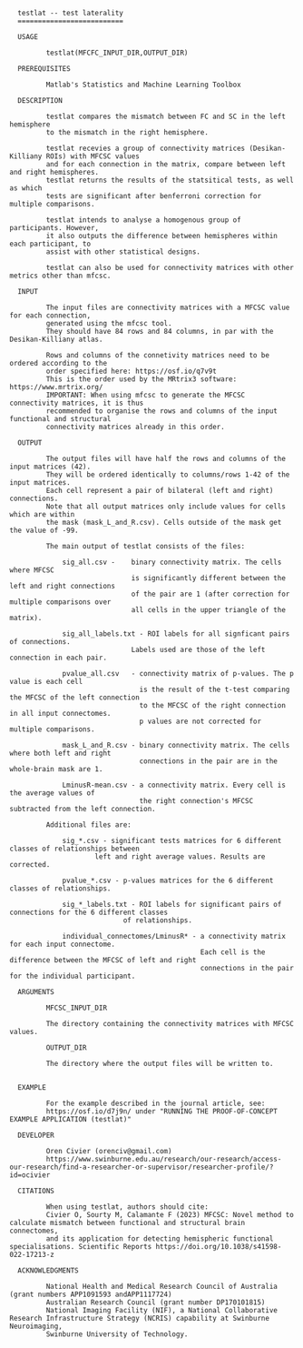 
      testlat -- test laterality
      ==========================

      USAGE

             testlat(MFCFC_INPUT_DIR,OUTPUT_DIR)

      PREREQUISITES

             Matlab's Statistics and Machine Learning Toolbox

      DESCRIPTION

             testlat compares the mismatch between FC and SC in the left hemisphere
             to the mismatch in the right hemisphere.

             testlat recevies a group of connectivity matrices (Desikan-Killiany ROIs) with MFCSC values
             and for each connection in the matrix, compare between left and right hemispheres.
             testlat returns the results of the statsitical tests, as well as which
             tests are significant after benferroni correction for multiple comparisons.

             testlat intends to analyse a homogenous group of participants. However,
             it also outputs the difference between hemispheres within each participant, to 
             assist with other statistical designs.

             testlat can also be used for connectivity matrices with other metrics other than mfcsc.
             
      INPUT

             The input files are connectivity matrices with a MFCSC value for each connection, 
             generated using the mfcsc tool.
             They should have 84 rows and 84 columns, in par with the Desikan-Killiany atlas.

             Rows and columns of the connetivity matrices need to be ordered according to the 
             order specified here: https://osf.io/q7v9t
             This is the order used by the MRtrix3 software: https://www.mrtrix.org/
             IMPORTANT: When using mfcsc to generate the MFCSC connectivity matrices, it is thus
             recommended to organise the rows and columns of the input functional and structural
             connectivity matrices already in this order.

      OUTPUT

             The output files will have half the rows and columns of the input matrices (42).
             They will be ordered identically to columns/rows 1-42 of the input matrices.
             Each cell represent a pair of bilateral (left and right) connections.
             Note that all output matrices only include values for cells which are within 
             the mask (mask_L_and_R.csv). Cells outside of the mask get the value of -99.

             The main output of testlat consists of the files:

                 sig_all.csv -    binary connectivity matrix. The cells where MFCSC
                                  is significantly different between the left and right connections
                                  of the pair are 1 (after correction for multiple comparisons over 
                                  all cells in the upper triangle of the matrix).

                 sig_all_labels.txt - ROI labels for all signficant pairs of connections.
                                  Labels used are those of the left connection in each pair.

                 pvalue_all.csv   - connectivity matrix of p-values. The p value is each cell
                                    is the result of the t-test comparing the MFCSC of the left connection
                                    to the MFCSC of the right connection in all input connectomes.
                                    p values are not corrected for multiple comparisons.

                 mask_L_and_R.csv - binary connectivity matrix. The cells where both left and right
                                    connections in the pair are in the whole-brain mask are 1.
                                    
                 LminusR-mean.csv - a connectivity matrix. Every cell is the average values of
                                    the right connection's MFCSC subtracted from the left connection. 

             Additional files are:

                 sig_*.csv - significant tests matrices for 6 different classes of relationships between
                         left and right average values. Results are corrected.
                 
                 pvalue_*.csv - p-values matrices for the 6 different classes of relationships.

                 sig_*_labels.txt - ROI labels for significant pairs of connections for the 6 different classes
                                of relationships.

                 individual_connectomes/LminusR* - a connectivity matrix for each input connectome.
                                                   Each cell is the difference between the MFCSC of left and right
                                                   connections in the pair for the individual participant.

      ARGUMENTS

             MFCSC_INPUT_DIR

             The directory containing the connectivity matrices with MFCSC values.

             OUTPUT_DIR

             The directory where the output files will be written to.


      EXAMPLE

             For the example described in the journal article, see:
             https://osf.io/d7j9n/ under "RUNNING THE PROOF-OF-CONCEPT EXAMPLE APPLICATION (testlat)"

      DEVELOPER

             Oren Civier (orenciv@gmail.com)
             https://www.swinburne.edu.au/research/our-research/access-our-research/find-a-researcher-or-supervisor/researcher-profile/?id=ocivier

      CITATIONS

             When using testlat, authors should cite:
             Civier O, Sourty M, Calamante F (2023) MFCSC: Novel method to calculate mismatch between functional and structural brain connectomes, 
             and its application for detecting hemispheric functional specialisations. Scientific Reports https://doi.org/10.1038/s41598-022-17213-z

      ACKNOWLEDGMENTS

             National Health and Medical Research Council of Australia (grant numbers APP1091593 andAPP1117724)
             Australian Research Council (grant number DP170101815)
             National Imaging Facility (NIF), a National Collaborative Research Infrastructure Strategy (NCRIS) capability at Swinburne Neuroimaging, 
             Swinburne University of Technology.

